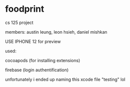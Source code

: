 # foodprint

cs 125 project

members:
austin leung, leon hsieh, daniel mishkan

USE IPHONE 12 for preview

used:

cocoapods (for installing extensions)

firebase (login authentification)



unfortunately i ended up naming this xcode file "testing" lol
